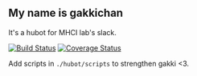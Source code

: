## My name is gakkichan

It's a hubot for MHCI lab's slack.

[![Build Status](https://travis-ci.org/ryanC1993/MHCI_bot.svg?branch=master)](https://travis-ci.org/ryanC1993/MHCI_bot)
[![Coverage Status](https://coveralls.io/repos/github/ryanC1993/MHCI_bot/badge.svg?branch=master)](https://coveralls.io/github/ryanC1993/MHCI_bot?branch=master)

Add scripts in `./hubot/scripts` to strengthen gakki <3.
